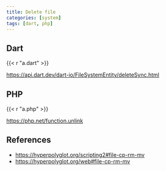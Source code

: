 ```yaml
---
title: Delete file
categories: [system]
tags: [dart, php]
---
```


## Dart

{{< r "a.dart" >}}

<https://api.dart.dev/dart-io/FileSystemEntity/deleteSync.html>

## PHP

{{< r "a.php" >}}

<https://php.net/function.unlink>

## References

- <https://hyperpolyglot.org/scripting2#file-cp-rm-mv>
- <https://hyperpolyglot.org/web#file-cp-rm-mv>
